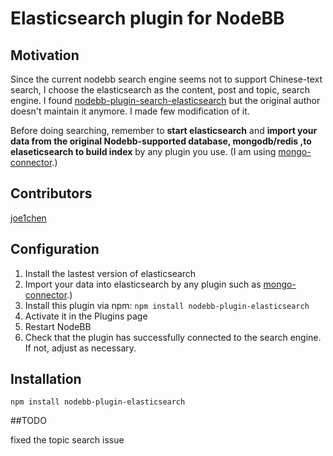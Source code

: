 # Elasticsearch plugin for NodeBB

## Motivation

Since the current nodebb search engine seems not to support Chinese-text search, I choose the elasticsearch as the content, post and topic, search engine. 
I found  [nodebb-plugin-search-elasticsearch](https://github.com/joe1chen/nodebb-plugin-search-elasticsearch)  but the original author doesn't maintain it anymore. I made few modification of it. 

Before doing searching, remember to **start elasticsearch** and **import your data from the original Nodebb-supported database, mongodb/redis ,to elaseticsearch to build index** by any plugin you use. (I am using  [mongo-connector](https://github.com/mongodb-labs/mongo-connector).)

## Contributors

[joe1chen](https://github.com/joe1chen/nodebb-plugin-search-elasticsearch)


## Configuration

1. Install the lastest version of elasticsearch 
1. Import your data into elasticsearch by any plugin such as [mongo-connector](https://github.com/mongodb-labs/mongo-connector).)
1. Install this plugin via npm: `npm install nodebb-plugin-elasticsearch`
1. Activate it in the Plugins page
1. Restart NodeBB
1. Check that the plugin has successfully connected to the search engine. If not, adjust as necessary.

## Installation

    npm install nodebb-plugin-elasticsearch
    
##TODO

fixed the topic search issue 